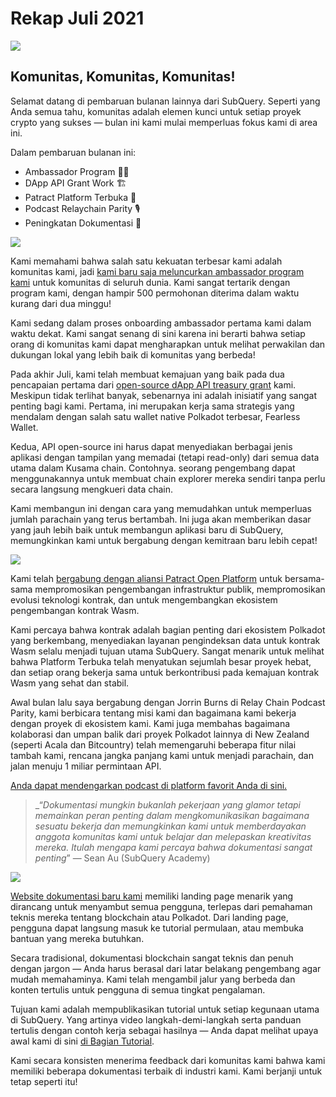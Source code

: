 # Rekap Juli 2021

![](https://miro.medium.com/max/1400/1*2z3_9s-SY7dAvfe6xf9IDA.png)

## Komunitas, Komunitas, Komunitas!


Selamat datang di pembaruan bulanan lainnya dari SubQuery. Seperti yang Anda semua tahu, komunitas adalah elemen kunci untuk setiap proyek crypto yang sukses — bulan ini kami mulai memperluas fokus kami di area ini.

Dalam pembaruan bulanan ini:

-   Ambassador Program 👩💼
-   DApp API Grant Work 🏗
-   Patract Platform Terbuka 🌃
-   Podcast Relaychain Parity 🎙
-   Peningkatan Dokumentasi 📑


![](https://miro.medium.com/max/1400/0*pe3Z3x1lGb_RLa5x)

Kami memahami bahwa salah satu kekuatan terbesar kami adalah komunitas kami, jadi [kami baru saja meluncurkan ambassador program kami](https://subquery.medium.com/introducing-the-subquery-ambassador-program-aa82613ab804) untuk komunitas di seluruh dunia. Kami sangat tertarik dengan program kami, dengan hampir 500 permohonan diterima dalam waktu kurang dari dua minggu!

Kami sedang dalam proses onboarding ambassador pertama kami dalam waktu dekat. Kami sangat senang di sini karena ini berarti bahwa setiap orang di komunitas kami dapat mengharapkan untuk melihat perwakilan dan dukungan lokal yang lebih baik di komunitas yang berbeda!

Pada akhir Juli, kami telah membuat kemajuan yang baik pada dua pencapaian pertama dari [open-source dApp API treasury grant](https://kusama.polkassembly.io/treasury/95) kami. Meskipun tidak terlihat banyak, sebenarnya ini adalah inisiatif yang sangat penting bagi kami. Pertama, ini merupakan kerja sama strategis yang mendalam dengan salah satu wallet native Polkadot terbesar, Fearless Wallet.

Kedua, API open-source ini harus dapat menyediakan berbagai jenis aplikasi dengan tampilan yang memadai (tetapi read-only) dari semua data utama dalam Kusama chain. Contohnya. seorang pengembang dapat menggunakannya untuk membuat chain explorer mereka sendiri tanpa perlu secara langsung mengkueri data chain.

Kami membangun ini dengan cara yang memudahkan untuk memperluas jumlah parachain yang terus bertambah. Ini juga akan memberikan dasar yang jauh lebih baik untuk membangun aplikasi baru di SubQuery, memungkinkan kami untuk bergabung dengan kemitraan baru lebih cepat!

![](https://miro.medium.com/max/1400/0*AhM68fyjjSp_2edZ)

Kami telah [bergabung dengan aliansi Patract Open Platform](https://subquery.medium.com/subquery-is-joining-the-patract-open-platform-91682c748a57) untuk bersama-sama mempromosikan pengembangan infrastruktur publik, mempromosikan evolusi teknologi kontrak, dan untuk mengembangkan ekosistem pengembangan kontrak Wasm.

Kami percaya bahwa kontrak adalah bagian penting dari ekosistem Polkadot yang berkembang, menyediakan layanan pengindeksan data untuk kontrak Wasm selalu menjadi tujuan utama SubQuery. Sangat menarik untuk melihat bahwa Platform Terbuka telah menyatukan sejumlah besar proyek hebat, dan setiap orang bekerja sama untuk berkontribusi pada kemajuan kontrak Wasm yang sehat dan stabil.

Awal bulan lalu saya bergabung dengan Jorrin Burns di Relay Chain Podcast Parity, kami berbicara tentang misi kami dan bagaimana kami bekerja dengan proyek di ekosistem kami. Kami juga membahas bagaimana kolaborasi dan umpan balik dari proyek Polkadot lainnya di New Zealand (seperti Acala dan Bitcountry) telah memengaruhi beberapa fitur nilai tambah kami, rencana jangka panjang kami untuk menjadi parachain, dan jalan menuju 1 miliar permintaan API.

[Anda dapat mendengarkan podcast di platform favorit Anda di sini.](https://relaychain.fm/35-querying-the-worlds-data-with-subquery)

> _“_Dokumentasi mungkin bukanlah pekerjaan yang glamor tetapi memainkan peran penting dalam mengkomunikasikan bagaimana sesuatu bekerja dan memungkinkan kami untuk memberdayakan anggota komunitas kami untuk belajar dan melepaskan kreativitas mereka. Itulah mengapa kami percaya bahwa dokumentasi sangat penting_” — Sean Au (SubQuery Academy)

![](https://miro.medium.com/max/1200/0*tvcfXFxHc6shdmAy.gif)

[Website dokumentasi baru kami](https://doc.subquery.network/) memiliki landing page menarik yang dirancang untuk menyambut semua pengguna, terlepas dari pemahaman teknis mereka tentang blockchain atau Polkadot. Dari landing page, pengguna dapat langsung masuk ke tutorial permulaan, atau membuka bantuan yang mereka butuhkan.

Secara tradisional, dokumentasi blockchain sangat teknis dan penuh dengan jargon — Anda harus berasal dari latar belakang pengembang agar mudah memahaminya. Kami telah mengambil jalur yang berbeda dan konten tertulis untuk pengguna di semua tingkat pengalaman.

Tujuan kami adalah mempublikasikan tutorial untuk setiap kegunaan utama di SubQuery. Yang artinya video langkah-demi-langkah serta panduan tertulis dengan contoh kerja sebagai hasilnya — Anda dapat melihat upaya awal kami di sini [di Bagian Tutorial](https://doc.subquery.network/tutorials_examples/howto.html).

Kami secara konsisten menerima feedback dari komunitas kami bahwa kami memiliki beberapa dokumentasi terbaik di industri kami. Kami berjanji untuk tetap seperti itu!
